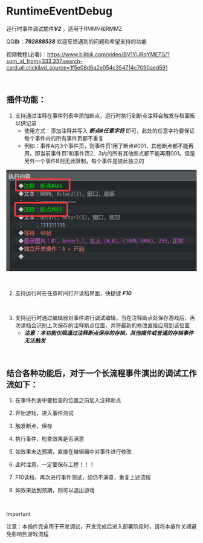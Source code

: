 # RuntimeEventDebug

运行时事件调试插件***V2*** ，适用于RMMV和RMMZ

QQ群：***792888538***   欢迎反馈遇到的问题和希望支持的功能

视频教程(必看)：https://www.bilibili.com/video/BV1YURqYMETS/?spm_id_from=333.337.search-card.all.click&vd_source=1f5e08d6a2e054c354714c7090aed591

<br/>

## 插件功能：

1. 支持通过注释在事件列表中添加断点，运行时执行到断点注释会触发存档面板以供记录
   * 使用方式：添加注释并写入  ***断点#任意字符***  即可，此处的任意字符要保证每个事件内的所有事件页都不重复
   * 例如：事件A内3个事件页，则事件页1用了断点#001，其他断点都不能再用，即当前事件页1和事件页2、3内的所有其他断点都不能再用001。但是另外一个事件B则无此限制，每个事件是彼此独立的

![断点](https://github.com/cafel176/RuntimeEventDebug_RMMV_RMMZ/blob/v2/pic1.png?raw=true '断点')

<br/>

2. 支持运行时在任意时间打开读档界面，快捷键   ***F10***

<br/>

3. 支持运行时通过编辑器对事件进行调试编辑，当在注释断点处保存游戏后，再次读档会识别上次保存的注释断点位置，并将最新的修改直接应用到该位置
   * ***注意：本功能仅限通过注释断点保存的存档，其他插件或普通的存档事件无法触发***

<br/>

## 结合各种功能后，对于一个长流程事件演出的调试工作流如下：

1. 在事件列表中要检查的位置之前加入注释断点

2. 开始游戏，进入事件测试

3. 触发断点，保存

4. 执行事件，检查效果是否满意

5. 如效果未达预期，直接在编辑器中对事件进行修改

6. 此时注意，一定要保存工程！！！

7. F10读档，再次进行事件测试，如仍不满意，重复上述流程

8. 如效果达到预期，则可以退出游戏

<br/>

> [!IMPORTANT] 
> 注意：本插件完全用于开发调试，开发完成后进入部署阶段时，请将本插件关闭避免影响到游戏流程
